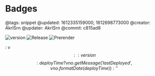 # Badges

@tags: snippet
@updated: 1612335159000, 1612698773000
@creator: AkrISrn
@updater: AkrISrn
@commit: c815ad8

![version](https://img.shields.io/github/package-json/v/akrisrn/v-no "#.right") ![Release](https://github.com/akrisrn/v-no/workflows/Release/badge.svg) ![Prerender](https://github.com/akrisrn/v-no-doc/workflows/Prerender/badge.svg)


: v$$:: version $$$$: deployTime ? vno.getMessage('lastDeployed', vno.formatDate(deployTime)) : '' $$
